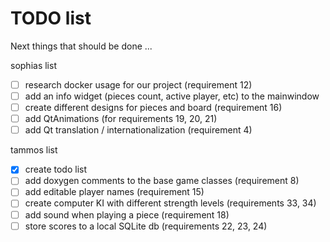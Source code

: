 # TODO list
Next things that should be done ...

sophias list

- [ ] research docker usage for our project (requirement 12)
- [ ] add an info widget (pieces count, active player, etc) to the mainwindow
- [ ] create different designs for pieces and board (requirement 16)
- [ ] add QtAnimations (for requirements 19, 20, 21)
- [ ] add Qt translation / internationalization (requirement 4)

tammos list

- [x] create todo list
- [ ] add doxygen comments to the base game classes (requirement 8)
- [ ] add editable player names (requirement 15)
- [ ] create computer KI with different strength levels (requirements 33, 34)
- [ ] add sound when playing a piece (requirement 18)
- [ ] store scores to a local SQLite db (requirements 22, 23, 24)
